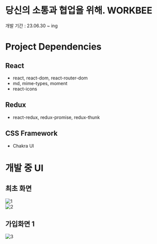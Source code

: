 # 당신의 소통과 협업을 위해. WORKBEE 
개발 기간 : 23.06.30 ~ ing  
  
# Project Dependencies
## React
- react, react-dom, react-router-dom  
- md, mime-types, moment  
- react-icons

## Redux
- react-redux, redux-promise, redux-thunk  
  
## CSS Framework
- Chakra UI  

# 개발 중 UI
## 최초 화면  
![1](https://github.com/YunDaeHyeon/React-Chat-Application/assets/62231651/07ca8491-2445-4a84-a032-1c688716e2cb)  
![2](https://github.com/YunDaeHyeon/React-Chat-Application/assets/62231651/a129f729-eadd-45d0-ab78-740d7f6c0da9)  

## 가입화면 1
![3](https://github.com/YunDaeHyeon/React-Chat-Application/assets/62231651/d1366993-8d1d-40d8-8d01-91406172d04d)  